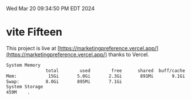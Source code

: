 Wed Mar 20 09:34:50 PM EDT 2024

# vite Fifteen


This project is live at [https://marketingpreference.vercel.app/](https://marketingpreference.vercel.app/) thanks to Vercel.

```bash
System Memory
               total        used        free      shared  buff/cache   available
Mem:            15Gi       5.0Gi       2.3Gi       891Mi       9.1Gi        10Gi
Swap:          8.0Gi       895Mi       7.1Gi
System Storage
459M	.
```
